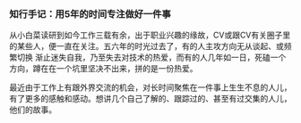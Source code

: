 ### 知行手记：用5年的时间专注做好一件事

从小白菜读研到如今工作三载有余，出于职业兴趣的缘故，CV或跟CV有关圈子里的某些人，便一直在关注。五六年的时光过去了，有的人主攻方向无从谈起、或频繁切换
渐止迷失自我，乃至失去对技术的热爱，而有的人几年如一日，死磕一个方向，蹲在在一个坑里坚决不出来，拼的是一份热爱。

最近由于工作上有跟外界交流的机会，对长时间聚焦在一件事上生生不息的人儿，有了更多的感触和感动。想讲几个自己了解的、跟踪过的、甚至有过交集的人儿，
他们的故事。


